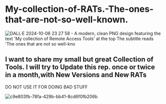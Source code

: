 # **My-collection-of-RATs.-The-ones-that-are-not-so-well-known.**

![DALL·E 2024-10-06 23 27 58 - A modern, clean PNG design featuring the text 'My collection of Remote Access Tools' at the top  The subtitle reads 'The ones that are not so well-kno](https://github.com/user-attachments/assets/cb4ab418-dce5-407c-877b-4783cfd6150a)


## I want to share my small but  great Collection of Tools. I will try to Update this rep. once or twice in a month,with New Versions and New RATs
DO NOT USE IT FOR DOING BAD STUFF

![c9e803fb-78fa-429b-bb41-8cd6f0fb206b](https://github.com/user-attachments/assets/0cdbc40a-b9d7-4044-b809-3ca539b40850)
